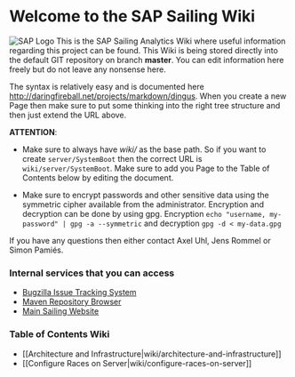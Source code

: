 # Welcome to the SAP Sailing Wiki

![SAP Logo](http://analysis.sapsailing.com/themes/logo.png) This is the SAP Sailing Analytics Wiki where useful information regarding this project can be found. This Wiki is being stored directly into the default GIT repository on branch **master**. You can edit information here freely but do not leave any nonsense here.

The syntax is relatively easy and is documented here http://daringfireball.net/projects/markdown/dingus. When you create a new Page then make sure to put some thinking into the right tree structure and then just extend the URL above. 

**ATTENTION**: 

* Make sure to always have _wiki/_ as the base path. So if you want to create `server/SystemBoot` then the correct URL is `wiki/server/SystemBoot`. Make sure to add you Page to the Table of Contents below by editing the document.

* Make sure to encrypt passwords and other sensitive data using the symmetric cipher available from the administrator. Encryption and decryption can be done by using gpg. Encryption `echo "username, my-password" | gpg -a --symmetric` and decryption `gpg -d < my-data.gpg`

If you have any questions then either contact Axel Uhl, Jens Rommel or Simon Pamiés.

### Internal services that you can access

* [Bugzilla Issue Tracking System](http://bugzilla.sapsailing.com/bugzilla/)
* [Maven Repository Browser](http://maven.sapsailing.com/maven/)
* [Main Sailing Website](http://www.sapsailing.com)

### Table of Contents Wiki

* [[Architecture and Infrastructure|wiki/architecture-and-infrastructure]]
* [[Configure Races on Server|wiki/configure-races-on-server]]